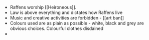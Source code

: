 - Raffens worship [[Heironeous]].
- Law is above everything and dictates how Raffens live
- Music and creative activities are forbidden - [[art ban]]
- Colours used are as plain as possible - white, black and grey are obvious choices. Colourful clothes disdained
-